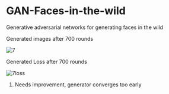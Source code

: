 # GAN-Faces-in-the-wild
Generative adversarial networks for generating faces in the wild

Generated images after 700 rounds

![7](https://user-images.githubusercontent.com/29556523/28050397-70a99aa4-65cb-11e7-8434-931de12a5c51.png)

Generated Loss after 700 rounds

![7loss](https://user-images.githubusercontent.com/29556523/28050403-73fd01aa-65cb-11e7-9e56-45430b65a707.png)


1. Needs improvement, generator converges too early
